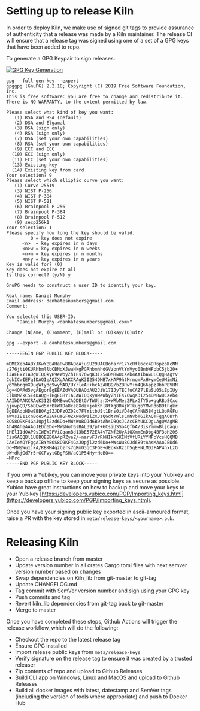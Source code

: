 # Setting up to release Kiln

In order to deploy Kiln, we make use of signed git tags to provide assurance of authenticity that a release was made by a Kiln maintainer. The release CI will ensure that a release tag was signed using one of a set of a GPG keys that have been added to repo.

To generate a GPG Keypair to sign releases:

[![GPG Key Generation](https://asciinema.org/a/zuHiqVnXFXRJgenoRuO4KRNL1.svg)](https://asciinema.org/a/zuHiqVnXFXRJgenoRuO4KRNL1)

``` Shell
gpg --full-gen-key --expert                                                                                                                                                                                                              
gpggpg (GnuPG) 2.2.18; Copyright (C) 2019 Free Software Foundation, Inc.
This is free software: you are free to change and redistribute it.
There is NO WARRANTY, to the extent permitted by law.

Please select what kind of key you want:                                                                                                                                                                                                      
   (1) RSA and RSA (default)
   (2) DSA and Elgamal
   (3) DSA (sign only)
   (4) RSA (sign only)
   (7) DSA (set your own capabilities)
   (8) RSA (set your own capabilities)
   (9) ECC and ECC
  (10) ECC (sign only)
  (11) ECC (set your own capabilities)
  (13) Existing key
  (14) Existing key from card
Your selection? 9
Please select which elliptic curve you want:
   (1) Curve 25519
   (3) NIST P-256
   (4) NIST P-384
   (5) NIST P-521
   (6) Brainpool P-256
   (7) Brainpool P-384
   (8) Brainpool P-512
   (9) secp256k1
Your selection? 1
Please specify how long the key should be valid.
         0 = key does not expire
      <n>  = key expires in n days
      <n>w = key expires in n weeks
      <n>m = key expires in n months
      <n>y = key expires in n years
Key is valid for? (0)
Key does not expire at all
Is this correct? (y/N) y

GnuPG needs to construct a user ID to identify your key.
 
Real name: Daniel Murphy
Email address: danhatesnumbers@gmail.com
Comment:

You selected this USER-ID:
    "Daniel Murphy <danhatesnumbers@gmail.com>"
 
Change (N)ame, (C)omment, (E)mail or (O)kay/(Q)uit?

gpg --export -a danhatesnumbers@gmail.com

-----BEGIN PGP PUBLIC KEY BLOCK-----
 
mDMEXeb4ABYJKwYBBAHaRw8BAQdAjuSU29UAGBoharr17YcRfl6cc4DR6pzoKcNN
z276jti0KURhbmllbCBNdXJwaHkgPGRhbmhhdGVzbnVtYmVyc0BnbWFpbC5jb20+
iJAEExYIADgWIQQkyH9eWbyZhIEs76wqK3I254DMBwUCXeb4AAIbAwULCQgHAgYV
CgkICwIEFgIDAQIeAQIXgAAKCRAqK3I254DMB7xHAP9htMrmomFxH+ymCeUMimNi
y6YhbrqmX9ugWtydg9wyMAD/UYrleAH+hcAZAHB9/bZBRwY+m4Q66ppzJbhPBVHN
Gg+4OARd5vgAEgorBgEEAZdVAQUBAQdAU2JiW17IJyTECfuCAZ7lEuSU05iEpIUy
Clk8MZkCSE4DAQgHiHgEGBYIACAWIQQkyH9eWbyZhIEs76wqK3I254DMBwUCXeb4
AAIbDAAKCRAqK3I254DMBwwCAQDEtG/TWUjzrX+WRbMez2PLxGfY5p+gqRBpSCxc
gjuwpQD/SbBEwd5YrBkWTDa8ce8Xdz+jokKhl8tXg8R4jWTkug6YMwRd6B9tFgkr
BgEEAdpHDwEBB0AgSZJDFzOZ02o7FlYitbUSt1Bns0iVD4qCAhNN584gtLQpRGFu
aWVsIE11cnBoeSA8ZGFuaGF0ZXNudW1iZXJzQGdtYWlsLmNvbT6IkAQTFggAOBYh
BOS8O9KF4GaJQpjl2zd6Do+MWsWuBQJd6B9tAhsDBQsJCAcCBhUKCQgLAgQWAgMB
Ah4BAheAAAoJEDd6Do+MWsWuT6sBAL39/pT+6CsiUSSo4QfbA/3isYmmwBljCaqu
1HElI1dOAP9sIWEW2PViCqanBd13bE572EA4vTZNf2UyAiQXmmEnDbg4BF3oH20S
CisGAQQBl1UBBQEBB0A4pRZyeZ/+narvFJrRkHIkh6KIMtVfURiYYMFpYcsHQQMB
CAeIeAQYFggAIBYhBOS8O9KF4GaJQpjl2zd6Do+MWsWuBQJd6B9tAhsMAAoJEDd6
Do+MWsWu1jkA/RBKM4qzbzrs7qRmO3qC3FGE+dEokkRzJh5gEHNLMDJFAP4hxLzG
pW+dkjGd7r5rGCFvytGBgFSH/aQ1P54Hy+HoBQ==
=MPrc
-----END PGP PUBLIC KEY BLOCK-----
```

If you own a Yubikey, you can move your private keys into your Yubikey and keep a backup offline to keep your signing keys as secure as possible. Yubico have great instructions on how to backup and move your keys to your Yubikey [https://developers.yubico.com/PGP/Importing_keys.html](https://developers.yubico.com/PGP/Importing_keys.html).

Once you have your signing public key exported in ascii-armoured format, raise a PR with the key stored in `meta/release-keys/<yourname>.pub`.

# Releasing Kiln

* Open a release branch from master
* Update version number in all crates Cargo.toml files with next semver version number based on changes
* Swap dependencies on Kiln_lib from git-master to git-tag
* Update CHANGELOG.md
* Tag commit with SemVer version number and sign using your GPG key
* Push commits and tag
* Revert kiln_lib dependencies from git-tag back to git-master
* Merge to master

Once you have completed these steps, Github Actions will trigger the release workflow, which will do the following:
* Checkout the repo to the latest release tag
* Ensure GPG installed
* Import release public keys from `meta/release-keys`
* Verify signature on the release tag to ensure it was created by a trusted releaser
* Zip contents of repo and upload to Github Releases
* Build CLI app on Windows, Linux and MacOS and upload to Github Releases
* Build all docker images with latest, datestamp and SemVer tags (including the version of tools where appropriate) and push to Docker Hub
